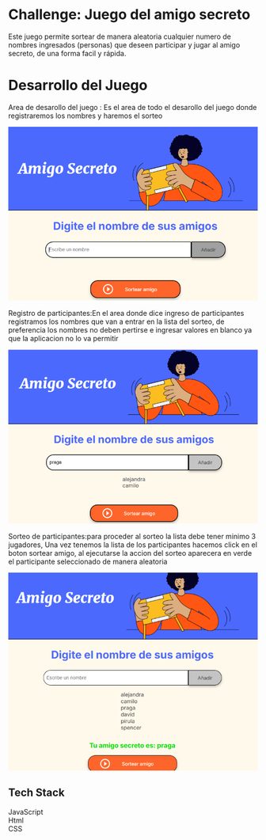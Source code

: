 
# Challenge: Juego del amigo secreto

Este juego permite sortear de manera aleatoria  cualquier numero de nombres ingresados (personas) que deseen participar y jugar al amigo secreto, de una forma facil y rápida.

# Desarrollo del Juego


Area de desarollo del juego : Es el area de todo el desarollo del juego donde registraremos los nombres y haremos el sorteo 

![Logo](assets/area-de-juego.png)

Registro de participantes:En el area donde dice ingreso de participantes registramos los nombres que van a entrar en la lista del sorteo, de preferencia los nombres no deben pertirse e ingresar valores en blanco ya que la aplicacion no lo va permitir 

![Logo](assets/registro-participantes.png)

Sorteo de participantes:para proceder al sorteo la lista debe tener minimo 3 jugadores, Una vez tenemos la lista de los participantes hacemos click en el boton sortear amigo, al ejecutarse la accion del sorteo aparecera en verde el participante seleccionado de manera aleatoria  

![Logo](assets/sorteo.png)





## Tech Stack


JavaScript  
Html   
CSS
